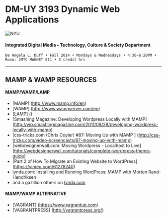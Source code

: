 # DM-UY 3193 Dynamic Web Applications

![NYU](http://ws2.polishedsolid.com/de/nyu_soe_logo.png)
#### Integrated Digital Media • Technology, Culture & Society Department

    De Angela L. Duff • Fall 2014 • Mondays & Wednesdays • 4:30-6:20PM • Room: 2MTC MAGNET 811 • 3 credit hrs

---

##  MAMP & WAMP RESOURCES

#### MAMP/WAMP/LAMP

* [MAMP] (http://www.mamp.info/en)
* [WAMP] (http://www.wampserver.com/en)
* [LAMP] ()
* [Smashing Magazine: Developing Wordpress Locally with MAMP] (http://wp.smashingmagazine.com/2011/09/28/developing-wordpress-locally-with-mamp)
* [css-tricks.com (Chris Coyier) #87: Moving Up with MAMP ] (http://css-tricks.com/video-screencasts/87-moving-up-with-mamp)
* [webdesignerwall.com: Moving Wordpress - Localhost to Live] (http://webdesignerwall.com/tutorials/complete-wordpress-theme-guide)
* [Part 2 of How To Migrate an Existing Website to WordPress] (https://vimeo.com/61278240)
* lynda.com: Installing and Running WordPress: MAMP with Morten Rand-Hendriksen
* and a gazillion others on <a href="http://www.lynda.com/search?q=wordpress" target="_blank">lynda.com</a>


#### MAMP/WAMP ALTERNATIVE
* [VAGRANT] (https://www.vagrantup.com)
* [VAGRANTPRESS] (http://vagrantpress.org/)
